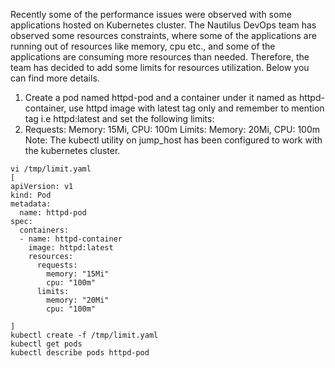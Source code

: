 Recently some of the performance issues were observed with some applications hosted on Kubernetes cluster. The Nautilus DevOps team has observed some resources constraints, where some of the applications are running out of resources like memory, cpu etc., and some of the applications are consuming more resources than needed. Therefore, the team has decided to add some limits for resources utilization. Below you can find more details.
1. Create a pod named httpd-pod and a container under it named as httpd-container, use httpd image with latest tag only and remember to mention tag i.e httpd:latest and set the following limits:
2. Requests: Memory: 15Mi, CPU: 100m
   Limits: Memory: 20Mi, CPU: 100m
Note: The kubectl utility on jump_host has been configured to work with the kubernetes cluster.

```
vi /tmp/limit.yaml
[
apiVersion: v1
kind: Pod
metadata:
  name: httpd-pod
spec:
  containers:
  - name: httpd-container
    image: httpd:latest
    resources:
      requests:
        memory: "15Mi"
        cpu: "100m"
      limits:
        memory: "20Mi"
        cpu: "100m"

]
kubectl create -f /tmp/limit.yaml
kubectl get pods
kubectl describe pods httpd-pod
```